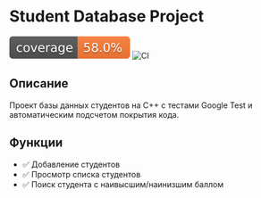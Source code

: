 # Student Database Project

![Coverage](./coverage-badge.svg)
![CI](https://github.com/plotnikovlev/studentsDataBase/actions/workflows/ci.yml/badge.svg)

## Описание

Проект базы данных студентов на C++ с тестами Google Test и автоматическим подсчетом покрытия кода.

## Функции

- ✅ Добавление студентов
- ✅ Просмотр списка студентов  
- ✅ Поиск студента с наивысшим/наинизшим баллом

